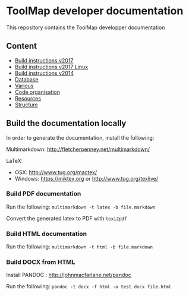 # ToolMap developer documentation

This repository contains the ToolMap developper documentation

## Content

* [Build instructions v2017](texts/2017.md)
* [Build instructions v2017 Linux](texts/2017-linux.md)
* [Build instructions v2014](texts/compilation.md)
* [Database](texts/database.md)
* [Various](texts/divers.md)
* [Code organisation](texts/organisation_code.md)
* [Resources](texts/resource.md)
* [Structure](texts/structure_repertoire.md)


## Build the documentation locally

In order to generate the documentation, install the following:

Multimarkdown: http://fletcherpenney.net/multimarkdown/

LaTeX:
 - OSX: http://www.tug.org/mactex/
 - Windows: https://miktex.org or http://www.tug.org/texlive/

### Build PDF documentation

Run the following:
`multimarkdown -t latex -b file.markdown`

Convert the generated latex to PDF with `texi2pdf`

### Build HTML documentation

Run the following:
`multimarkdown -t html -b file.markdown`

### Build DOCX from HTML

Install PANDOC : http://johnmacfarlane.net/pandoc

Run the following:
`pandoc -t docx -f html -o test.docx file.html`
